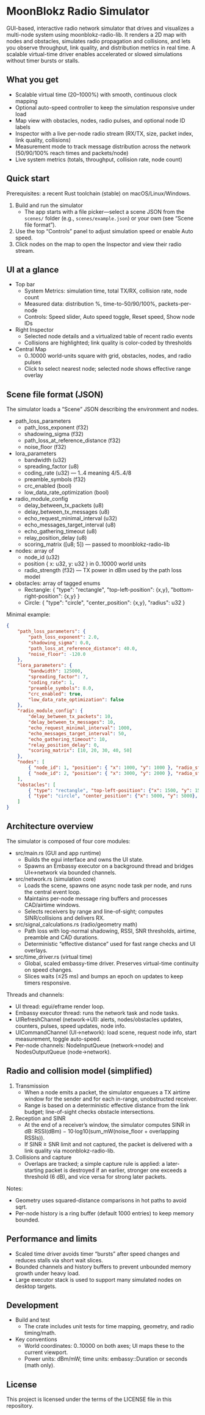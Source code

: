 # MoonBlokz Radio Simulator

GUI-based, interactive radio network simulator that drives and visualizes a multi-node system using moonblokz-radio-lib. It renders a 2D map with nodes and obstacles, simulates radio propagation and collisions, and lets you observe throughput, link quality, and distribution metrics in real time. A scalable virtual-time driver enables accelerated or slowed simulations without timer bursts or stalls.

## What you get

- Scalable virtual time (20–1000%) with smooth, continuous clock mapping
- Optional auto-speed controller to keep the simulation responsive under load
- Map view with obstacles, nodes, radio pulses, and optional node ID labels
- Inspector with a live per-node radio stream (RX/TX, size, packet index, link quality, collisions)
- Measurement mode to track message distribution across the network (50/90/100% reach times and packets/node)
- Live system metrics (totals, throughput, collision rate, node count)

## Quick start

Prerequisites: a recent Rust toolchain (stable) on macOS/Linux/Windows.

1) Build and run the simulator
	- The app starts with a file picker—select a scene JSON from the `scenes/` folder (e.g., `scenes/example.json`) or your own (see “Scene file format”).
2) Use the top “Controls” panel to adjust simulation speed or enable Auto speed.
3) Click nodes on the map to open the Inspector and view their radio stream.

## UI at a glance

- Top bar
	- System Metrics: simulation time, total TX/RX, collision rate, node count
	- Measured data: distribution %, time-to-50/90/100%, packets-per-node
	- Controls: Speed slider, Auto speed toggle, Reset speed, Show node IDs
- Right Inspector
	- Selected node details and a virtualized table of recent radio events
	- Collisions are highlighted; link quality is color-coded by thresholds
- Central Map
	- 0..10000 world-units square with grid, obstacles, nodes, and radio pulses
	- Click to select nearest node; selected node shows effective range overlay

## Scene file format (JSON)

The simulator loads a “Scene” JSON describing the environment and nodes.

- path_loss_parameters
	- path_loss_exponent (f32)
	- shadowing_sigma (f32)
	- path_loss_at_reference_distance (f32)
	- noise_floor (f32)
- lora_parameters
	- bandwidth (u32)
	- spreading_factor (u8)
	- coding_rate (u32) — 1..4 meaning 4/5..4/8
	- preamble_symbols (f32)
	- crc_enabled (bool)
	- low_data_rate_optimization (bool)
- radio_module_config
	- delay_between_tx_packets (u8)
	- delay_between_tx_messages (u8)
	- echo_request_minimal_interval (u32)
	- echo_messages_target_interval (u8)
	- echo_gathering_timeout (u8)
	- relay_position_delay (u8)
	- scoring_matrix ([u8; 5]) — passed to moonblokz-radio-lib
- nodes: array of
	- node_id (u32)
	- position { x: u32, y: u32 } in 0..10000 world units
	- radio_strength (f32) — TX power in dBm used by the path loss model
- obstacles: array of tagged enums
	- Rectangle: { "type": "rectangle", "top-left-position": {x,y}, "bottom-right-position": {x,y} }
	- Circle: { "type": "circle", "center_position": {x,y}, "radius": u32 }

Minimal example:

```json
{
	"path_loss_parameters": {
		"path_loss_exponent": 2.0,
		"shadowing_sigma": 0.0,
		"path_loss_at_reference_distance": 40.0,
		"noise_floor": -120.0
	},
	"lora_parameters": {
		"bandwidth": 125000,
		"spreading_factor": 7,
		"coding_rate": 1,
		"preamble_symbols": 8.0,
		"crc_enabled": true,
		"low_data_rate_optimization": false
	},
	"radio_module_config": {
		"delay_between_tx_packets": 10,
		"delay_between_tx_messages": 10,
		"echo_request_minimal_interval": 1000,
		"echo_messages_target_interval": 50,
		"echo_gathering_timeout": 10,
		"relay_position_delay": 0,
		"scoring_matrix": [10, 20, 30, 40, 50]
	},
	"nodes": [
		{ "node_id": 1, "position": { "x": 1000, "y": 1000 }, "radio_strength": 14.0 },
		{ "node_id": 2, "position": { "x": 3000, "y": 2000 }, "radio_strength": 14.0 }
	],
	"obstacles": [
		{ "type": "rectangle", "top-left-position": {"x": 1500, "y": 1500}, "bottom-right-position": {"x": 2500, "y": 2500} },
		{ "type": "circle", "center_position": {"x": 5000, "y": 5000}, "radius": 400 }
	]
}
```

## Architecture overview

The simulator is composed of four core modules:

- src/main.rs (GUI and app runtime)
	- Builds the egui interface and owns the UI state.
	- Spawns an Embassy executor on a background thread and bridges UI↔network via bounded channels.
- src/network.rs (simulation core)
	- Loads the scene, spawns one async node task per node, and runs the central event loop.
	- Maintains per-node message ring buffers and processes CAD/airtime windows.
	- Selects receivers by range and line-of-sight; computes SINR/collisions and delivers RX.
- src/signal_calculations.rs (radio/geometry math)
	- Path loss with log-normal shadowing, RSSI, SNR thresholds, airtime, preamble and CAD durations.
	- Deterministic “effective distance” used for fast range checks and UI overlays.
- src/time_driver.rs (virtual time)
	- Global, scaled embassy-time driver. Preserves virtual-time continuity on speed changes.
	- Slices waits (≤25 ms) and bumps an epoch on updates to keep timers responsive.

Threads and channels:

- UI thread: egui/eframe render loop.
- Embassy executor thread: runs the network task and node tasks.
- UIRefreshChannel (network→UI): alerts, nodes/obstacles updates, counters, pulses, speed updates, node info.
- UICommandChannel (UI→network): load scene, request node info, start measurement, toggle auto-speed.
- Per-node channels: NodeInputQueue (network→node) and NodesOutputQueue (node→network).

## Radio and collision model (simplified)

1) Transmission
	 - When a node emits a packet, the simulator enqueues a TX airtime window for the sender and for each in-range, unobstructed receiver.
	 - Range is based on a deterministic effective distance from the link budget; line-of-sight checks obstacle intersections.
2) Reception and SINR
	 - At the end of a receiver’s window, the simulator computes SINR in dB:
		 RSSI(dBm) − 10·log10(sum_mW(noise_floor + overlapping RSSIs)).
	 - If SINR ≥ SNR limit and not captured, the packet is delivered with a link quality via moonblokz-radio-lib.
3) Collisions and capture
	 - Overlaps are tracked; a simple capture rule is applied: a later-starting packet is destroyed if an earlier, stronger one exceeds a threshold (6 dB), and vice versa for strong later packets.

Notes:
- Geometry uses squared-distance comparisons in hot paths to avoid sqrt.
- Per-node history is a ring buffer (default 1000 entries) to keep memory bounded.

## Performance and limits

- Scaled time driver avoids timer “bursts” after speed changes and reduces stalls via short wait slices.
- Bounded channels and history buffers to prevent unbounded memory growth under heavy load.
- Large executor stack is used to support many simulated nodes on desktop targets.

## Development

- Build and test
	- The crate includes unit tests for time mapping, geometry, and radio timing/math.
- Key conventions
	- World coordinates: 0..10000 on both axes; UI maps these to the current viewport.
	- Power units: dBm/mW; time units: embassy::Duration or seconds (math only).

## License

This project is licensed under the terms of the LICENSE file in this repository.
